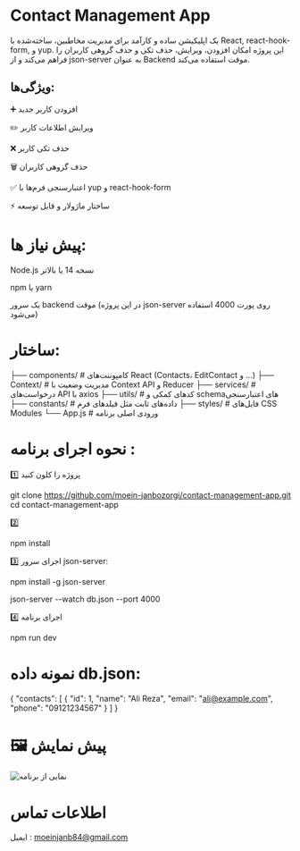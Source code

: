 # Contact Management App

یک اپلیکیشن ساده و کارآمد برای مدیریت مخاطبین، ساخته‌شده با React, react-hook-form, و yup.
این پروژه امکان افزودن، ویرایش، حذف تکی و حذف گروهی کاربران را فراهم می‌کند و از json-server به عنوان Backend موقت استفاده می‌کند.

## ویژگی‌ها:

➕ افزودن کاربر جدید

✏️ ویرایش اطلاعات کاربر

❌ حذف تکی کاربر

🗑️ حذف گروهی کاربران

✅ اعتبارسنجی فرم‌ها با yup و react-hook-form

⚡ ساختار ماژولار و قابل توسعه

# پیش نیاز ها:

Node.js نسخه 14 یا بالاتر

npm یا yarn

یک سرور backend موقت (در این پروژه json-server روی پورت 4000 استفاده می‌شود)

# ساختار:

├── components/ # کامپوننت‌های React (Contacts، EditContact و ...)
├── Context/ # مدیریت وضعیت با Context API و Reducer
├── services/ # درخواست‌های API با axios
├── utils/ # کدهای کمکی و schemaهای اعتبارسنجی
├── constants/ # داده‌های ثابت مثل فیلدهای فرم
├── styles/ # فایل‌های CSS Modules
└── App.js # ورودی اصلی برنامه

# نحوه اجرای برنامه :

1️⃣ پروژه را کلون کنید

git clone https://github.com/moein-janbozorgi/contact-management-app.git
cd contact-management-app

2️⃣

npm install

3️⃣ اجرای سرور json-server:

npm install -g json-server

json-server --watch db.json --port 4000

4️⃣ اجرای برنامه

npm run dev

# نمونه داده db.json:

{
"contacts": [
{
"id": 1,
"name": "Ali Reza",
"email": "ali@example.com",
"phone": "09121234567"
}
]
}

# 🖼️ پیش‌ نمایش

![نمایی از برنامه](https://i.imgur.com/U0tm2C5.png)

# اطلاعات تماس

ایمیل : moeinjanb84@gmail.com
